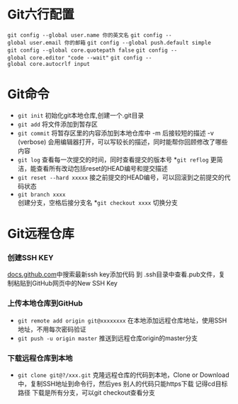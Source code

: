 # Git六行配置
`git config --global user.name 你的英文名`
`git config --global user.email 你的邮箱`
`git config --global push.default simple`
`git config --global core.quotepath false`
`git config --global core.editor "code --wait"`
`git config --global core.autocrlf input`
# Git命令
* `git init`
初始化git本地仓库,创建一个.git目录
* `git add`
将文件添加到暂存区
* `git commit`
将暂存区里的内容添加到本地仓库中
-m 后接较短的描述
-v (verbose) 会用编辑器打开，可以写较长的描述，同时能帮你回顾修改了哪些内容
* `git log`
查看每一次提交的时间，同时查看提交的版本号
*`git reflog`
更简洁，能查看所有改动包括reset的HEAD编号和提交描述
* `git reset --hard xxxxx`
接之前提交的HEAD编号，可以回滚到之前提交的代码状态
* `git branch xxxx`  
创建分支，空格后接分支名
*`git checkout xxxx`
切换分支
# Git远程仓库
### 创建SSH KEY
[docs.github.com](docs.github.com)中搜索最新ssh key添加代码
到 .ssh目录中查看.pub文件，复制粘贴到GitHub网页中的New SSH Key
### 上传本地仓库到GitHub
* `git remote add origin git@xxxxxxxx`
在本地添加远程仓库地址，使用SSH地址，不用每次密码验证
* `git push -u origin master`
推送到远程仓库origin的master分支
### 下载远程仓库到本地
* `git clone git@?/xxx.git`
克隆远程仓库的代码到本地，Clone or Download中，复制SSH地址到命令行，然后yes
别人的代码只能https下载
记得cd目标路径
下载是所有分支，可以git checkout查看分支